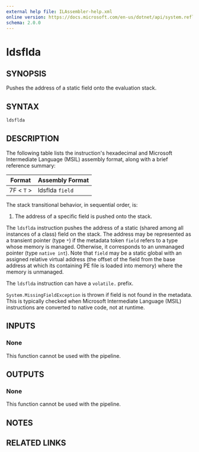 ```yaml
---
external help file: ILAssembler-help.xml
online version: https://docs.microsoft.com/en-us/dotnet/api/system.reflection.emit.opcodes.ldsflda
schema: 2.0.0
---
```


# ldsflda

## SYNOPSIS

Pushes the address of a static field onto the evaluation stack.

## SYNTAX

```powershell
ldsflda
```

## DESCRIPTION

The following table lists the instruction's hexadecimal and Microsoft Intermediate Language (MSIL) assembly format, along with a brief reference summary:

| Format     | Assembly Format |
| ---------- | --------------- |
| 7F < `T` > | ldsflda `field` |

 The stack transitional behavior, in sequential order, is:

1.  The address of a specific field is pushed onto the stack.

 The `ldsflda` instruction pushes the address of a static (shared among all instances of a class) field on the stack. The address may be represented as a transient pointer (type `*`) if the metadata token `field` refers to a type whose memory is managed. Otherwise, it corresponds to an unmanaged pointer (type `native int`). Note that `field` may be a static global with an assigned relative virtual address (the offset of the field from the base address at which its containing PE file is loaded into memory) where the memory is unmanaged.

 The `ldsflda` instruction can have a `volatile.` prefix.

 `System.MissingFieldException` is thrown if field is not found in the metadata. This is typically checked when Microsoft Intermediate Language (MSIL) instructions are converted to native code, not at runtime.

## INPUTS

### None

This function cannot be used with the pipeline.

## OUTPUTS

### None

This function cannot be used with the pipeline.

## NOTES

## RELATED LINKS
